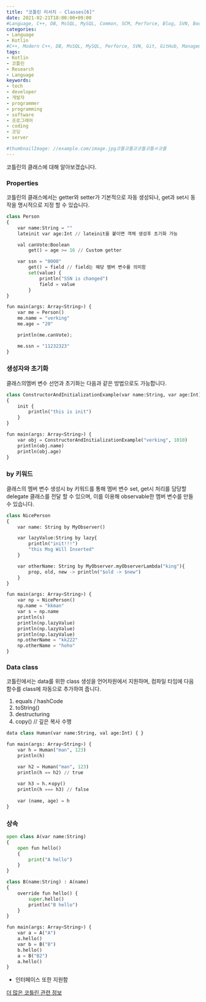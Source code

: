 ```yaml
---
title: "코틀린 리서치 - Classes[6]"
date: 2021-02-21T18:00:00+09:00
#Language, C++, DB, MsSQL, MySQL, Common, SCM, Perforce, Blog, SVN, Book, Study, VOCA, Kotlin
categories:
- Language
- Kotlin
#C++, Modern C++, DB, MsSQL, MySQL, Perforce, SVN, Git, GitHub, Management, Blog, Hugo, Architecture, Kotlin, Research
tags:
- Kotlin
- 코틀린
- Research
- Language
keywords:
- tech
- developer
- 개발자
- programmer
- programming
- software
- 프로그래머
- coding
- 코딩
- server

#thumbnailImage: //example.com/image.jpg코틀코틀코코틀코틀ㄹ코틀
---
```


코틀린의 클래스에 대해 알아보겠습니다.

<!--more-->

  ### Properties

코틀린의 클래스에서는 getter와 setter가 기본적으로 자동 생성되나, get과 set시 동작을 명시적으로 지정 할 수 있습니다.

```python
class Person
{
    var name:String = ""
    lateinit var age:Int // lateinit을 붙이면 객체 생성후 초기화 가능

    val canVote:Boolean
        get() = age >= 16 // Custom getter

    var ssn = "0000"
        get() = field // field는 해당 멤버 변수를 의미함
        set(value) {
            println("SSN is changed")
            field = value
        }
}

fun main(args: Array<String>) {
    var me = Person()
    me.name = "verking"
    me.age = "20"

    println(me.canVote);

    me.ssn = "11232323"
}
```



### 생성자와 초기화

클래스의멤버 변수 선언과 초기화는 다음과 같은 방법으로도 가능합니다.

```python
class ConstructorAndInitializationExample(var name:String, var age:Int)
{
    init {
        println("this is init")
    }
}

fun main(args: Array<String>) {
    var obj = ConstructorAndInitializationExample("verking", 1010)
    println(obj.name)
    println(obj.age)
}
```



### by 키워드

클래스의 멤버 변수 생성시 by 키워드를 통해 멤버 변수 set, get시 처리를 담당할 delegate 클래스를 전달 할 수 있으며, 이를 이용해 observable한 멤버 변수를 만들 수 있습니다.

```python
class NicePerson
{
    var name: String by MyObserver()

    var lazyValue:String by lazy{
        println("init!!!")
        "this Msg Will Inserted"
    }

    var otherName: String by MyObserver.myObserverLambda("king"){
        prop, old, new -> println("$old -> $new")
    }
}

fun main(args: Array<String>) {
    var np = NicePerson()
    np.name = "kkman"
    var s = np.name
    println(s)
    println(np.lazyValue)
    println(np.lazyValue)
    println(np.lazyValue)
    np.otherName = "kk222"
    np.otherName = "hoho"
}
```



### Data class

코틀린에서는 data를 위한 class 생성을 언어차원에서 지원하며, 컴파일 타임에 다음 함수를 class에 자동으로 추가하여 줍니다.

1. equals / hashCode
2. toString()
3. destructuring
4. copy() // 깊은 복사 수행

```python
data class Human(var name:String, val age:Int) { }

fun main(args: Array<String>) {
    var h = Human("man", 123)
    println(h)

    var h2 = Human("man", 123)
    println(h == h2) // true
    
    var h3 = h.ㅊopy()
    println(h === h3) // false
    
    var (name, age) = h
}
```



### 상속

```python
open class A(var name:String)
{
    open fun hello()
    {
        print("A hello")
    }
}

class B(name:String) : A(name)
{
    override fun hello() {
        super.hello()
        println("B hello")
    }
}

fun main(args: Array<String>) {
    var a = A("A")
    a.hello()
    var b = B("B")
    b.hello()
    a = B("B2")
    a.hello()
}
```

* 인터페이스 또한 지원함



[더 많은 코틀린 관련 정보](https://kotlinlang.org/docs/reference/)

